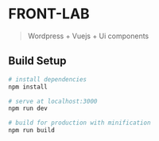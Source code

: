 # FRONT-LAB

> Wordpress + Vuejs + Ui components

## Build Setup

``` bash
# install dependencies
npm install

# serve at localhost:3000
npm run dev

# build for production with minification
npm run build
```
